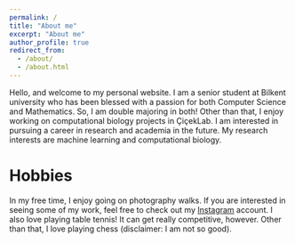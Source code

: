 ```yaml
---
permalink: /
title: "About me"
excerpt: "About me"
author_profile: true
redirect_from: 
  - /about/
  - /about.html
---
```


Hello, and welcome to my personal website. I am a senior student at Bilkent university who has been blessed with a passion for both Computer Science and Mathematics. So, I am double majoring in both! Other than that, I enjoy working on computational biology projects in ÇiçekLab. I am interested in pursuing a career in research and academia in the future. My research interests are machine learning and computational biology. 

Hobbies
=====
In my free time, I enjoy going on photography walks. If you are interested in seeing some of my work, feel free to check out my [Instagram](https://www.instagram.com/mohahf19/) account. I also love playing table tennis! It can get really competitive, however. Other than that, I love playing chess (disclaimer: I am not so good). 
